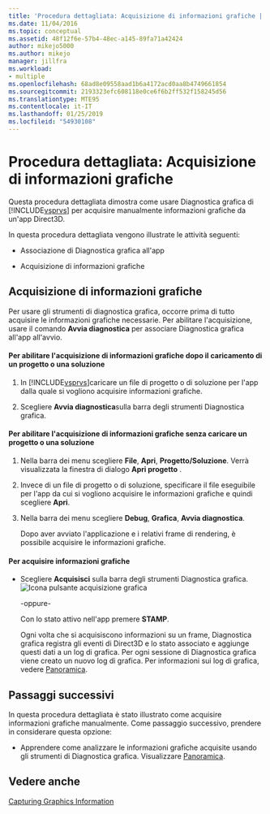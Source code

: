 ```yaml
---
title: 'Procedura dettagliata: Acquisizione di informazioni grafiche | Microsoft Docs'
ms.date: 11/04/2016
ms.topic: conceptual
ms.assetid: 48f12f6e-57b4-48ec-a145-89fa71a42424
author: mikejo5000
ms.author: mikejo
manager: jillfra
ms.workload:
- multiple
ms.openlocfilehash: 68ad8e09558aad1b6a4172acd0aa8b4749661854
ms.sourcegitcommit: 2193323efc608118e0ce6f6b2ff532f158245d56
ms.translationtype: MTE95
ms.contentlocale: it-IT
ms.lasthandoff: 01/25/2019
ms.locfileid: "54930108"
---
```

# <a name="walkthrough-capturing-graphics-information"></a>Procedura dettagliata: Acquisizione di informazioni grafiche
Questa procedura dettagliata dimostra come usare Diagnostica grafica di [!INCLUDE[vsprvs](../../code-quality/includes/vsprvs_md.md)] per acquisire manualmente informazioni grafiche da un'app Direct3D.  
  
 In questa procedura dettagliata vengono illustrate le attività seguenti:  
  
-   Associazione di Diagnostica grafica all'app  
  
-   Acquisizione di informazioni grafiche  
  
## <a name="capturing-graphics-information"></a>Acquisizione di informazioni grafiche  
 Per usare gli strumenti di diagnostica grafica, occorre prima di tutto acquisire le informazioni grafiche necessarie. Per abilitare l'acquisizione, usare il comando **Avvia diagnostica** per associare Diagnostica grafica all'app all'avvio.  
  
#### <a name="to-enable-the-capture-of-graphics-information-after-a-project-or-solution-is-loaded"></a>Per abilitare l'acquisizione di informazioni grafiche dopo il caricamento di un progetto o una soluzione  
  
1. In [!INCLUDE[vsprvs](../../code-quality/includes/vsprvs_md.md)]caricare un file di progetto o di soluzione per l'app dalla quale si vogliono acquisire informazioni grafiche.  
  
2. Scegliere **Avvia diagnostica**sulla barra degli strumenti Diagnostica grafica.  
  
#### <a name="to-enable-the-capture-of-graphics-information-without-loading-a-project-or-solution"></a>Per abilitare l'acquisizione di informazioni grafiche senza caricare un progetto o una soluzione  
  
1. Nella barra dei menu scegliere **File**, **Apri**, **Progetto/Soluzione**. Verrà visualizzata la finestra di dialogo **Apri progetto** .  
  
2. Invece di un file di progetto o di soluzione, specificare il file eseguibile per l'app da cui si vogliono acquisire le informazioni grafiche e quindi scegliere **Apri**.  
  
3. Nella barra dei menu scegliere **Debug**, **Grafica**, **Avvia diagnostica**.  
  
   Dopo aver avviato l'applicazione e i relativi frame di rendering, è possibile acquisire le informazioni grafiche.  
  
#### <a name="to-capture-graphics-information"></a>Per acquisire informazioni grafiche  
  
- Scegliere **Acquisisci** sulla barra degli strumenti Diagnostica grafica. ![Icona pulsante acquisizione grafica](media/debuggingdirectxgraphics.png "DebuggingDirectXGraphics")  
  
   -oppure-  
  
   Con lo stato attivo nell'app premere **STAMP**.  
  
  Ogni volta che si acquisiscono informazioni su un frame, Diagnostica grafica registra gli eventi di Direct3D e lo stato associato e aggiunge questi dati a un log di grafica. Per ogni sessione di Diagnostica grafica viene creato un nuovo log di grafica. Per informazioni sui log di grafica, vedere [Panoramica](overview-of-visual-studio-graphics-diagnostics.md).  
  
## <a name="next-steps"></a>Passaggi successivi  
 In questa procedura dettagliata è stato illustrato come acquisire informazioni grafiche manualmente. Come passaggio successivo, prendere in considerare questa opzione:  
  
-   Apprendere come analizzare le informazioni grafiche acquisite usando gli strumenti di Diagnostica grafica. Visualizzare [Panoramica](overview-of-visual-studio-graphics-diagnostics.md).  
  
## <a name="see-also"></a>Vedere anche  
 [Capturing Graphics Information](capturing-graphics-information.md)